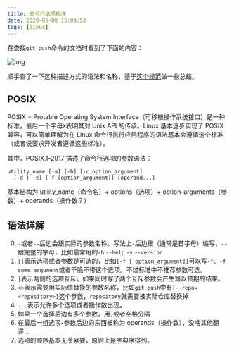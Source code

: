 ```yaml
---
title: 命令行选项标准
date: 2020-05-08 15:08:53
tags: [linux]
---
```


在查找`git push`命令的文档时看到了下面的内容：

![img](https://imbant-blog.oss-cn-shanghai.aliyuncs.com/blog-img/4/%E5%91%BD%E4%BB%A4%E8%A1%8C%E9%80%89%E9%A1%B9%E6%A0%87%E5%87%86.png)

顺手查了一下这种描述方式的语法和名称，基于[这个规范](https://pubs.opengroup.org/onlinepubs/9699919799/basedefs/V1_chap12.html)做一些总结。

## POSIX

POSIX = Protable Operating System Interface（可移植操作系统接口）是一种标准，最后一个字母`X`表明其对 Unix API 的传承。Linux 基本逐步实现了 POSIX 兼容，可以简单理解为在 Linux 命令行执行应用程序的语法基本会遵循这个标准（或者说要求开发者遵循这些标准）。

其中，POSIX.1-2017 描述了命令行选项的参数语法：

```shell
utility_name [-a] [-b] [-c option_argument]
  [-d | -e] [-f [option_argument]] [operand...]
```

基本结构为 utility_name（命令名）+ options（选项）+ option-arguments（参数）+ operands（操作数？）

## 语法详解

0. `-`或者`--`后边会跟实际的参数名称。写法上`-`后边跟（通常是首字母）缩写，`--`跟完整的字母，比如最常用的`-h` `--help` `-v` `--version`
1. `[]`表示选项或者参数是可选的，比如`[-f [ option_argument]]`可以写`-f`、`-f some_argument`或者干脆不带这个选项。不过标准中不推荐参数可选。
2. `|`表示两侧的选项互斥。如果同时写了两个互斥参数会产生难以预期的结果。
3. `<>`表示需要用实际值替换的参数名称，比如`git push`中有`[--repo=<repository>]`这个参数，`repository`就需要被实际仓库替换掉
4. `...`表示允许多个选项或者操作数出现。
5. 如果一个选择后边有多个参数，用`,`或者空格分隔
6. 在最后一组选项-参数后边的东西被称为 operands（操作数），没啥其他翻译...
7. 选项的顺序基本无关紧要，原则上是字典序排列。
